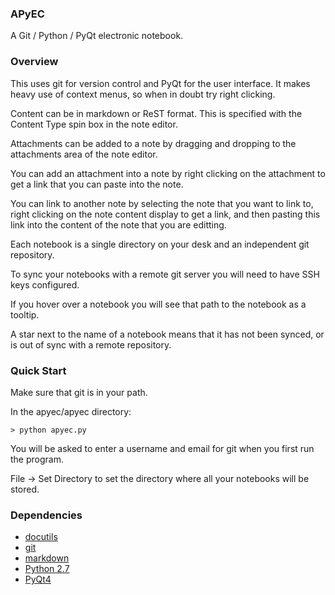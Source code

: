 ### APyEC ###
A Git / Python / PyQt electronic notebook.

### Overview ###
This uses git for version control and PyQt for the user interface. It makes heavy use of context menus, so when in doubt try right clicking.

Content can be in markdown or ReST format. This is specified with the Content Type spin box in the note editor.

Attachments can be added to a note by dragging and dropping to the attachments area of the note editor.

You can add an attachment into a note by right clicking on the attachment to get a link that you can paste into the note.

You can link to another note by selecting the note that you want to link to, right clicking on the note content display to get a link, and then pasting this link into the content of the note that you are editting.

Each notebook is a single directory on your desk and an independent git repository.

To sync your notebooks with a remote git server you will need to have SSH keys configured.

If you hover over a notebook you will see that path to the notebook as a tooltip.

A star next to the name of a notebook means that it has not been synced, or is out of sync with a remote repository.

### Quick Start ###

Make sure that git is in your path.

In the apyec/apyec directory:

```
> python apyec.py
```

You will be asked to enter a username and email for git when you first run the program.

File -> Set Directory to set the directory where all your notebooks will be stored.

### Dependencies ###
* [docutils](https://pypi.python.org/pypi/docutils)
* [git](https://git-scm.com/)
* [markdown](https://pypi.python.org/pypi/Markdown)
* [Python 2.7](https://www.python.org/)
* [PyQt4](http://www.riverbankcomputing.com/software/pyqt/intro)
